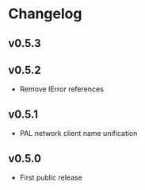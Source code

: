 # Changelog

## v0.5.3


## v0.5.2

* Remove IError references

## v0.5.1

* PAL network client name unification

## v0.5.0

* First public release